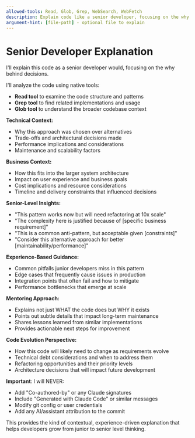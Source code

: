 ```yaml
---
allowed-tools: Read, Glob, Grep, WebSearch, WebFetch
description: Explain code like a senior developer, focusing on the why behind decisions
argument-hint: [file-path] - optional file to explain
---
```


# Senior Developer Explanation

I'll explain this code as a senior developer would, focusing on the why behind decisions.

I'll analyze the code using native tools:
- **Read tool** to examine the code structure and patterns
- **Grep tool** to find related implementations and usage
- **Glob tool** to understand the broader codebase context

**Technical Context:**
- Why this approach was chosen over alternatives
- Trade-offs and architectural decisions made
- Performance implications and considerations
- Maintenance and scalability factors

**Business Context:**
- How this fits into the larger system architecture
- Impact on user experience and business goals
- Cost implications and resource considerations
- Timeline and delivery constraints that influenced decisions

**Senior-Level Insights:**
- "This pattern works now but will need refactoring at 10x scale"
- "The complexity here is justified because of [specific business requirement]"
- "This is a common anti-pattern, but acceptable given [constraints]"
- "Consider this alternative approach for better [maintainability/performance]"

**Experience-Based Guidance:**
- Common pitfalls junior developers miss in this pattern
- Edge cases that frequently cause issues in production
- Integration points that often fail and how to mitigate
- Performance bottlenecks that emerge at scale

**Mentoring Approach:**
- Explains not just WHAT the code does but WHY it exists
- Points out subtle details that impact long-term maintenance
- Shares lessons learned from similar implementations
- Provides actionable next steps for improvement

**Code Evolution Perspective:**
- How this code will likely need to change as requirements evolve
- Technical debt considerations and when to address them
- Refactoring opportunities and their priority levels
- Architecture decisions that will impact future development

**Important**: I will NEVER:
- Add "Co-authored-by" or any Claude signatures
- Include "Generated with Claude Code" or similar messages
- Modify git config or user credentials
- Add any AI/assistant attribution to the commit

This provides the kind of contextual, experience-driven explanation that helps developers grow from junior to senior level thinking.